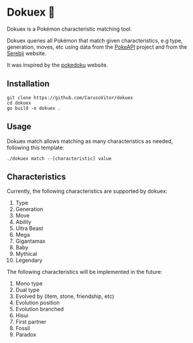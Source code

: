# Dokuex 🔢
Dokuex is a Pokémon characteristic matching tool. 

Dokuex queries all Pokémon that match given characteristics, e.g type, generation, moves, etc using data from the [PokeAPI](https://github.com/PokeAPI/pokeapi) project and from the [Serebii](http://serebii.net/) website. 

It was inspired by the [pokedoku](https://pokedoku.com/) website.

## Installation
```
git clone https://github.com/CarusoVitor/dokuex
cd dokuex
go build -o dokuex .
```
## Usage
Dokuex match allows matching as many characteristics as needed, following this template:
```
./dokuex match --[characteristic] value 
```

## Characteristics
Currently, the following characteristics are supported by dokuex:
1. Type
2. Generation
3. Move
4. Ability
5. Ultra Beast
6. Mega
7. Gigantamax
8. Baby
9. Mythical
10. Legendary

The following characteristics will be implemented in the future:
1. Mono type
2. Dual type
3. Evolved by (item, stone, friendship, etc)
4. Evolution position
5. Evolution branched
6. Hisui
7. First partner
8. Fossil
9. Paradox